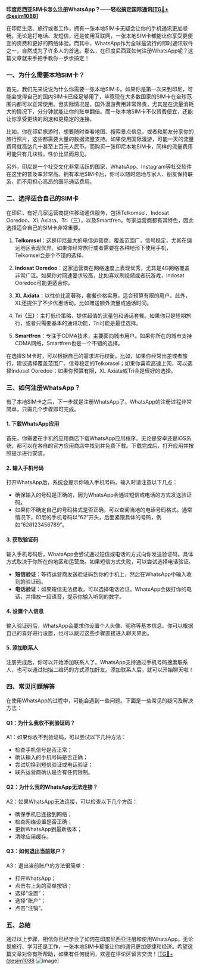 **印度尼西亚SIM卡怎么注册WhatsApp？——轻松搞定国际通讯[[TG💪+ @esim1088](https://t.me/s/esim1088)]**

在印尼生活、旅行或者工作，拥有一张本地SIM卡无疑会让你的手机通讯更加顺畅。无论是打电话、发短信，还是使用互联网，一张本地SIM卡都能让你享受更便宜的资费和更好的网络体验。而其中，WhatsApp作为全球最流行的即时通讯软件之一，自然成为了许多人的首选。那么，在印度尼西亚如何注册WhatsApp呢？这篇文章就来手把手教你一步步搞定！

### 一、为什么需要本地SIM卡？

首先，我们先来说说为什么你需要一张本地SIM卡。如果你是第一次来到印尼，可能会觉得自己的国内SIM卡已经足够用了，毕竟现在大多数国家的SIM卡在全球范围内都可以正常使用。但实际情况是，国外漫游费用非常昂贵，尤其是在流量消耗大的情况下，分分钟就能让你的账单翻倍。而一张本地SIM卡不仅资费便宜，还能让你享受更快的网速和更稳定的连接。

比如，你在印尼旅游时，想要随时查看地图、搜索景点信息，或者和朋友分享你的旅行照片，这些都需要大量的数据流量支持。如果使用国际漫游，可能一天的流量费用就高达几十甚至上百元人民币。而购买一张印尼本地SIM卡，同样的流量费用可能只有几块钱，性价比显而易见。

另外，印尼是一个社交文化非常活跃的国家，WhatsApp、Instagram等社交软件在这里的普及率非常高。拥有本地SIM卡后，你可以随时随地与家人、朋友保持联系，而不用担心高昂的国际通话费用。

### 二、选择适合自己的SIM卡

在印尼，有好几家运营商提供移动通信服务，包括Telkomsel、Indosat Ooredoo、XL Axiata、Tri（三），以及Smartfren。每家运营商都有其特色，因此选择适合自己的SIM卡非常重要。

1. **Telkomsel**：这是印尼最大的电信运营商，覆盖范围广，信号稳定，尤其在偏远地区表现优异。如果你经常旅行或者需要在各种地形下使用手机，Telkomsel会是个不错的选择。
   
2. **Indosat Ooredoo**：这家运营商在网络速度上表现优秀，尤其是4G网络覆盖非常广泛。如果你对网速要求较高，比如喜欢刷视频或者玩游戏，Indosat Ooredoo可能更适合你。

3. **XL Axiata**：以性价比高著称，套餐价格实惠，适合预算有限的用户。此外，XL还提供了不少优惠活动，比如赠送额外流量或通话时间。

4. **Tri（三）**：主打低价策略，提供超值的流量包和通话套餐。如果你只是短期旅行，或者只需要基本的通讯功能，Tri可能是最佳选择。

5. **Smartfren**：专注于CDMA技术，主要面向城市用户。如果你所在的城市支持CDMA网络，Smartfren也是一个不错的选择。

在选择SIM卡时，可以根据自己的需求进行权衡。比如，如果你经常出差或者旅行，建议选择覆盖范围广、信号稳定的Telkomsel；如果你喜欢高速上网，可以选择Indosat Ooredoo；如果你预算有限，XL Axiata或Tri会是很好的选择。

### 三、如何注册WhatsApp？

有了本地SIM卡之后，下一步就是注册WhatsApp了。WhatsApp的注册过程非常简单，只需几个步骤即可完成。

#### 1. 下载WhatsApp应用

首先，你需要在手机的应用商店下载WhatsApp应用程序。无论是安卓还是iOS系统，都可以在各自的官方应用商店中找到并免费下载。下载完成后，打开应用并按照提示进行安装。

#### 2. 输入手机号码

打开WhatsApp后，系统会提示你输入手机号码。输入时请注意以下几点：

- 确保输入的号码是正确的，因为WhatsApp会通过短信或电话的方式发送验证码。
- 如果你不确定自己的号码格式是否正确，可以查阅当地的电话号码格式。通常情况下，印尼的手机号码以“62”开头，后面紧跟具体的号码，例如“628123456789”。

#### 3. 获取验证码

输入手机号码后，WhatsApp会尝试通过短信或电话的方式向你发送验证码。具体方式取决于你所在的地区和运营商。如果短信方式失败，可以尝试选择电话验证。

- **短信验证**：等待运营商发送验证码到你的手机上，然后在WhatsApp中输入收到的验证码。
- **电话验证**：如果短信无法接收，可以选择电话验证。WhatsApp会拨打你的电话，并播放一段语音，提示你输入听到的数字。

#### 4. 设置个人信息

输入验证码后，WhatsApp会要求你设置个人头像、昵称等基本信息。你可以根据自己的喜好进行设置，也可以跳过这些步骤直接进入聊天界面。

#### 5. 添加联系人

注册完成后，你可以开始添加联系人了。WhatsApp支持通过手机号码搜索联系人，也可以通过扫描二维码的方式添加好友。添加联系人后，就可以开始聊天啦！

### 四、常见问题解答

在使用WhatsApp的过程中，可能会遇到一些问题。下面是一些常见的疑问及解决方法：

#### Q1：为什么我收不到验证码？
A1：如果你收不到验证码，可以尝试以下几种方法：
- 检查手机信号是否正常；
- 确认输入的手机号码是否正确；
- 尝试切换到短信验证或电话验证；
- 联系运营商确认是否有任何限制。

#### Q2：为什么我的WhatsApp无法连接？
A2：如果WhatsApp无法连接，可以检查以下几个方面：
- 确保手机已连接到网络；
- 检查网络设置是否正确；
- 更新WhatsApp到最新版本；
- 清除应用缓存。

#### Q3：如何退出当前账户？
A3：退出当前账户的方法很简单：
- 打开WhatsApp；
- 点击右上角的菜单按钮；
- 选择“设置”；
- 选择“账户”；
- 点击“注销”。

### 五、总结

通过以上步骤，相信你已经学会了如何在印度尼西亚注册和使用WhatsApp。无论是旅行、学习还是工作，一张本地SIM卡都能让你的通讯更加便捷和经济。希望这篇文章对你有所帮助，如果有任何疑问，欢迎在评论区留言交流！[[TG💪+ @esim1088](https://t.me/s/esim1088) ![Image](https://i.postimg.cc/4NQfJmqS/Snipaste-2025-05-13-00-14-12.png)]